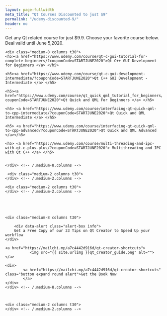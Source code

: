 ```yaml
---
layout: page-fullwidth
meta_title: "Qt Courses Discounted to just $9"
permalink: "/udemy-discounted-9/"
header: no
---
```


<div data-alert class="alert-box alert">
  Get any Qt related course for just $9.9. Choose your favorite course below. Deal valid until June 5,2020.
</div>

<div class="row">

 <div class="medium-2 columns t30">
    </div> <!-- /.medium-2.columns -->

    <div class="medium-8 columns t30">
	<h5><a href="https://www.udemy.com/course/qt-c-gui-tutorial-for-complete-beginners/?couponCode=STARTJUNE2020">Qt C++ GUI Development for Beginners </a> </h5>

	<h5><a href="https://www.udemy.com/course/qt-c-gui-development-intermediate/?couponCode=STARTJUNE2020">Qt C++ GUI Development - Intermediate </a> </h5>

	<h5><a href="https://www.udemy.com/course/qt_quick_qml_tutorial_for_beginners/?couponCode=STARTJUNE2020">Qt Quick and QML For Beginners </a> </h5>

	<h5> <a href="https://www.udemy.com/course/interfacing-qt-quick-qml-to-cpp-intermediate/?couponCode=STARTJUNE2020">Qt Quick and QML Intermediate </a> </h5>

	<h5> <a href="https://www.udemy.com/course/interfacing-qt-quick-qml-to-cpp-advanced/?couponCode=STARTJUNE2020">Qt Quick and QML Advanced </a></h5>

	<h5> <a href="https://www.udemy.com/course/multi-threading-and-ipc-with-qt-c-plus-plus/?couponCode=STARTJUNE2020"> Multithreading and IPC with Qt C++ </a> </h5>
		
		
    </div> <!-- /.medium-8.columns -->

	 <div class="medium-2 columns t30">
    </div> <!-- /.medium-2.columns -->
	
</div><!-- /.row -->

<div class="row">

    <div class="medium-2 columns t30">
    </div> <!-- /.medium-2.columns -->





    <div class="medium-8 columns t30">

		<div data-alert class="alert-box info">
  		Get a Free Copy of our 33 Tips on Qt Creator to Speed Up your workflow
	</div>

	<a href="https://mailchi.mp/a7c4442d916d/qt-creator-shortcuts">
			   <img src="{{ site.urlimg }}qt_creator_guide.png" alt="">
	</a>

	<div>
			<a href="https://mailchi.mp/a7c4442d916d/qt-creator-shortcuts" class="button expand round alert">Get the Book Now
			</a>
	</div>
    </div> <!-- /.medium-8.columns -->


	
    <div class="medium-2 columns t30">
    </div> <!-- /.medium-2.columns -->
	
</div><!-- /.row -->




